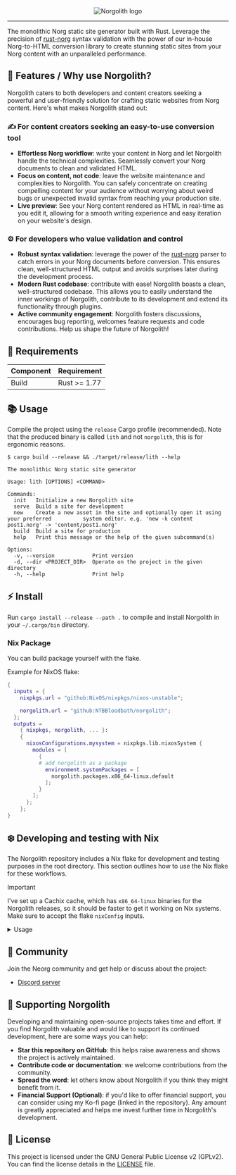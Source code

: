 <div align="center">

<img src="./res/norgolith_text.png" alt="Norgolith logo"/>

</div>

---

The monolithic Norg static site generator built with Rust. Leverage the precision of [rust-norg]
syntax validation with the power of our in-house Norg-to-HTML conversion library to create stunning
static sites from your Norg content with an unparalleled performance.

## 🌟 Features / Why use Norgolith?

Norgolith caters to both developers and content creators seeking a powerful and user-friendly
solution for crafting static websites from Norg content. Here's what makes Norgolith stand out:

### ✍️ For content creators seeking an easy-to-use conversion tool

- **Effortless Norg workflow**: write your content in Norg and let Norgolith handle the technical
  complexities. Seamlessly convert your Norg documents to clean and validated HTML.
- **Focus on content, not code**: leave the website maintenance and complexities to Norgolith. You
  can safely concentrate on creating compelling content for your audience without worrying about
  weird bugs or unexpected invalid syntax from reaching your production site.
- **Live preview**: See your Norg content rendered as HTML in real-time as you edit it, allowing for
  a smooth writing experience and easy iteration on your website's design.

### ⚙️ For developers who value validation and control

- **Robust syntax validation**: leverage the power of the [rust-norg] parser to catch errors in your Norg
  documents before conversion. This ensures clean, well-structured HTML output and avoids surprises
  later during the development process.
- **Modern Rust codebase**: contribute with ease! Norgolith boasts a clean, well-structured codebase.
  This allows you to easily understand the inner workings of Norgolith, contribute to its
  development and extend its functionality through plugins.
- **Active community engagement**: Norgolith fosters discussions, encourages bug reporting,
  welcomes feature requests and code contributions. Help us shape the future of Norgolith!

## 📝 Requirements

| Component | Requirement  |
|-----------|--------------|
| Build     | Rust >= 1.77 |

## 📚 Usage

Compile the project using the `release` Cargo profile (recommended). Note that the produced binary
is called `lith` and not `norgolith`, this is for ergonomic reasons.

```
$ cargo build --release && ./target/release/lith --help

The monolithic Norg static site generator

Usage: lith [OPTIONS] <COMMAND>

Commands:
  init   Initialize a new Norgolith site
  serve  Build a site for development
  new    Create a new asset in the site and optionally open it using your preferred          system editor. e.g. 'new -k content post1.norg' -> 'content/post1.norg'
  build  Build a site for production
  help   Print this message or the help of the given subcommand(s)

Options:
  -v, --version            Print version
  -d, --dir <PROJECT_DIR>  Operate on the project in the given directory
  -h, --help               Print help
```

## ⚡ Install

Run `cargo install --release --path .` to compile and install Norgolith in your `~/.cargo/bin` directory.

### Nix Package

You can build package yourself with the flake.

Example for NixOS flake:

```nix
{
  inputs = {
    nixpkgs.url = "github:NixOS/nixpkgs/nixos-unstable";

    norgolith.url = "github:NTBBloodbath/norgolith";
  };
  outputs =
    { nixpkgs, norgolith, ... }:
    {
      nixosConfigurations.mysystem = nixpkgs.lib.nixosSystem {
        modules = [
          {
          # add norgolith as a package
            environment.systemPackages = [
              norgolith.packages.x86_64-linux.default
            ];
          }
        ];
      };
    };
}
```
## ❄️ Developing and testing with Nix

The Norgolith repository includes a Nix flake for development and testing purposes in the root directory. This section outlines how to
use the Nix flake for these workflows.

> [!IMPORTANT]
>
> I've set up a Cachix cache, which has `x86_64-linux` binaries for the Norgolith releases, so it
> should be faster to get it working on Nix systems. Make sure to accept the flake `nixConfig` inputs.

<details>
<summary>Usage</summary>

### Building Norgolith

```sh
# For extra verbosity add '--show-trace -Lv'
nix build .
```

This command builds Norgolith using Nix and places the executable in the `result` directory.

### Build and run Norgolith:

```sh
# For extra verbosity add '--show-trace -Lv'
nix run .
```
This command builds Norgolith the same way the `nix build` command would (including the `result`
directory symlink), and then proceeds to run the project.

### Development shell

```sh
# For extra verbosity add '--show-trace -Lv'
nix develop .
```

This command creates a development shell pre-configured with all the dependencies required to build
and test Norgolith. Inside the development shell, you can directly work on the source code and test
changes.

### Nix-direnv integration (optional)

For a more convenient development experience, consider using
[nix-direnv](https://github.com/nix-community/nix-direnv). With the `nix-direnv` integration,
entering the project directory will automatically activate the development shell defined in the
flake.

</details>

## 🚀 Community

Join the Neorg community and get help or discuss about the project:

- [Discord server](https://discord.gg/T6EgTAX7ht)

## 💌 Supporting Norgolith

Developing and maintaining open-source projects takes time and effort. If you find Norgolith
valuable and would like to support its continued development, here are some ways you can help:

- **Star this repository on GitHub**: this helps raise awareness and shows the project is actively
  maintained.
- **Contribute code or documentation**: we welcome contributions from the community.
- **Spread the word**: let others know about Norgolith if you think they might benefit from it.
- **Financial Support (Optional)**: if you'd like to offer financial support, you can consider using
  my Ko-fi page (linked in the repository). Any amount is greatly appreciated and helps me invest
  further time in Norgolith's development.

## 📖 License

This project is licensed under the GNU General Public License v2 (GPLv2).
You can find the license details in the [LICENSE](./LICENSE) file.


[rust-norg]: https://github.com/nvim-neorg/rust-norg
